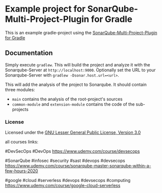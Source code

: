 # Example project for SonarQube-Multi-Project-Plugin for Gradle

This is an example gradle-project using the [SonarQube-Multi-Project-Plugin for Gradle](https://github.com/Argelbargel/sonarqube-multiproject-gradle-plugin)

## Documentation

Simply execute `gradlew`. This will build the project and analyze it with the Sonarqube-Server at `http://localhost:9000`.
Optionally set the URL to your Sonarqube-Server with `gradlew -Dsonar.host.url=<url>`.

This will add the analysis of the project to Sonarqube. It should contain three modules:
- `main` contains the analysis of the root-project's sources
- `common-module` and `extension-module` contains the code of the sub-projects

### License

Licensed under the [GNU Lesser General Public License, Version 3.0](http://www.gnu.org/licenses/lgpl.txt)


all courses links:

#DevSecOps #DevOps https://www.udemy.com/course/devsecops

#SonarQube #infosec #security #sast #devops #devsecops https://www.udemy.com/course/sonarqube-master-sonarqube-within-a-few-hours-2020

#google #cloud #serverless #devops #devsecops #computing https://www.udemy.com/course/google-cloud-serverless

